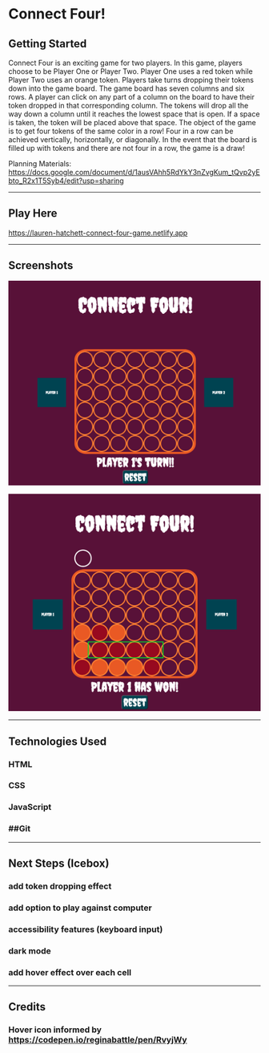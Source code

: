 # Connect Four!

## Getting Started

Connect Four is an exciting game for two players. In this game, players choose to be Player One or Player Two. Player One uses a red token while Player Two uses an orange token. Players take turns dropping their tokens down into the game board. The game board has seven columns and six rows. A player can click on any part of a column on the board to have their token dropped in that corresponding column. The tokens will drop all the way down a column until it reaches the lowest space that is open. If a space is taken, the token will be placed above that space. The object of the game is to get four tokens of the same color in a row! Four in a row can be achieved vertically, horizontally, or diagonally. In the event that the board is filled up with tokens and there are not four in a row, the game is a draw!

Planning Materials: https://docs.google.com/document/d/1ausVAhh5RdYkY3nZvgKum_tQvp2yEbto_R2x1T5Syb4/edit?usp=sharing

---
## Play Here
https://lauren-hatchett-connect-four-game.netlify.app

---
## Screenshots

![Screenshot 1](assets/Connect%20Four%20Screenshot.png)

![Screenshot 2](assets/Connect%20Four%20Screenshot%202.png)

---
## Technologies Used

### HTML
### CSS
### JavaScript
### ##Git

---
## Next Steps (Icebox)

### add token dropping effect
### add option to play against computer
### accessibility features (keyboard input)
### dark mode
### add hover effect over each cell

---
## Credits

### Hover icon informed by https://codepen.io/reginabattle/pen/RvyjWy





